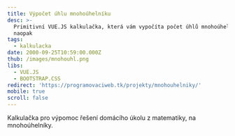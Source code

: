 ```yaml
---
title: Výpočet úhlu mnohoúhelníku
desc: >-
  Primitivní VUE.JS kalkulačka, která vám vypočíta počet úhlů mnohoúhelníku a
  naopak
tags:
  - kalkulacka
date: 2000-09-25T10:59:00.000Z
thub: /images/mnohouhl.png
libs:
  - VUE.JS
  - BOOTSTRAP.CSS
redirect: 'https://programovaciweb.tk/projekty/mnohouhelniky/'
mobile: true
scroll: false
---
```

Kalkulačka pro výpomoc řešení domácího úkolu z matematiky, na mnohoúhelníky.
